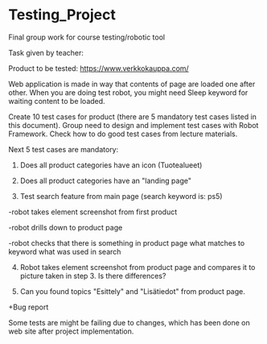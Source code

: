 # Testing_Project
Final group work for course testing/robotic tool


Task given by teacher:

Product to be tested: https://www.verkkokauppa.com/

Web application is made in way that contents of page are loaded one after other. When you are doing test robot, you might need Sleep keyword for waiting content to be loaded. 

Create 10 test cases for product (there are 5 mandatory test cases listed in this document). Group need to design and implement test cases with Robot Framework. Check how to do good test cases from lecture materials.

Next 5 test cases are mandatory:


1. Does all product categories have an icon (Tuotealueet)

2. Does all product categories have an "landing page"

3. Test search feature from main page (search keyword is: ps5)

-robot takes element screenshot from first product

-robot drills down to product page

-robot checks that there is something in product page what matches to keyword what was used in search

4. Robot takes element screenshot from product page and compares it to picture taken in step 3. Is there differences?

5. Can you found topics "Esittely" and "Lisätiedot" from product page.

+Bug report

Some tests are might be failing due to changes, which has been done on web site after project implementation.
